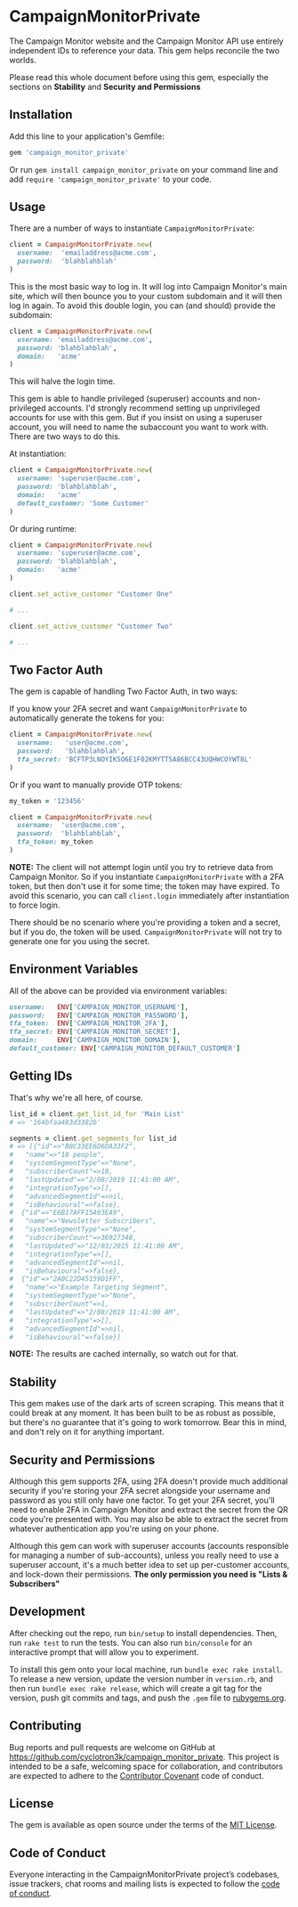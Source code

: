 # CampaignMonitorPrivate

The Campaign Monitor website and the Campaign Monitor API use entirely independent IDs to reference your data. This gem helps reconcile the two worlds.

Please read this whole document before using this gem, especially the sections on **Stability** and **Security and Permissions**

## Installation

Add this line to your application's Gemfile:

```ruby
gem 'campaign_monitor_private'
```

Or run `gem install campaign_monitor_private` on your command line and add `require 'campaign_monitor_private'` to your code.

## Usage

There are a number of ways to instantiate `CampaignMonitorPrivate`:

```ruby
client = CampaignMonitorPrivate.new(
  username:  'emailaddress@acme.com',
  password:  'blahblahblah'
)
```

This is the most basic way to log in. It will log into Campaign Monitor's main site, which will then bounce you to your custom subdomain and it will then log in again. To avoid this double login, you can (and should) provide the subdomain:

```ruby
client = CampaignMonitorPrivate.new(
  username: 'emailaddress@acme.com',
  password: 'blahblahblah',
  domain:   'acme'
)
```

This will halve the login time.

This gem is able to handle privileged (superuser) accounts and non-privileged accounts. I'd strongly recommend setting up unprivileged accounts for use with this gem. But if you insist on using a superuser account, you will need to name the subaccount you want to work with. There are two ways to do this.

At instantiation:
```ruby
client = CampaignMonitorPrivate.new(
  username: 'superuser@acme.com',
  password: 'blahblahblah',
  domain:   'acme'
  default_customer: 'Some Customer'
)
```

Or during runtime:
```ruby
client = CampaignMonitorPrivate.new(
  username: 'superuser@acme.com',
  password: 'blahblahblah',
  domain:   'acme'
)

client.set_active_customer "Customer One"

# ...

client.set_active_customer "Customer Two"

# ...
```


## Two Factor Auth
The gem is capable of handling Two Factor Auth, in two ways:

If you know your 2FA secret and want `CampaignMonitorPrivate` to automatically generate the tokens for you:
```ruby
client = CampaignMonitorPrivate.new(
  username:   'user@acme.com',
  password:   'blahblahblah',
  tfa_secret: 'BCFTP3LNOYIK5O6E1F02KMYTT5A86BCC43UQHWCOYWT8L'
)
```

Or if you want to manually provide OTP tokens:
```ruby
my_token = '123456'

client = CampaignMonitorPrivate.new(
  username:  'user@acme.com',
  password:  'blahblahblah',
  tfa_token: my_token
)
```

**NOTE:** The client will not attempt login until you try to retrieve data from Campaign Monitor. So if you instantiate `CampaignMonitorPrivate` with a 2FA token, but then don't use it for some time; the token may have expired. To avoid this scenario, you can call `client.login` immediately after instantiation to force login.

There should be no scenario where you're providing a token and a secret, but if you do, the token will be used. `CampaignMonitorPrivate` will not try to generate one for you using the secret.

## Environment Variables

All of the above can be provided via environment variables:
```ruby
username:   ENV['CAMPAIGN_MONITOR_USERNAME'],
password:   ENV['CAMPAIGN_MONITOR_PASSWORD'],
tfa_token:  ENV['CAMPAIGN_MONITOR_2FA'],
tfa_secret: ENV['CAMPAIGN_MONITOR_SECRET'],
domain:     ENV['CAMPAIGN_MONITOR_DOMAIN'],
default_customer: ENV['CAMPAIGN_MONITOR_DEFAULT_CUSTOMER']
```

## Getting IDs

That's why we're all here, of course.

```ruby
list_id = client.get_list_id_for 'Main List'
# => '164bfaa483d3382b'

segments = client.get_segments_for list_id
# => [{"id"=>"B8C33EE6D6DA33F2",
#   "name"=>"18 people",
#   "systemSegmentType"=>"None",
#   "subscriberCount"=>18,
#   "lastUpdated"=>"2/08/2019 11:41:00 AM",
#   "integrationType"=>[],
#   "advancedSegmentId"=>nil,
#   "isBehavioural"=>false},
#  {"id"=>"E6B17AFF15A93EA9",
#   "name"=>"Newsletter Subscribers",
#   "systemSegmentType"=>"None",
#   "subscriberCount"=>36927348,
#   "lastUpdated"=>"12/03/2015 11:41:00 AM",
#   "integrationType"=>[],
#   "advancedSegmentId"=>nil,
#   "isBehavioural"=>false},
#  {"id"=>"2A0C22D45159D1FF",
#   "name"=>"Example Targeting Segment",
#   "systemSegmentType"=>"None",
#   "subscriberCount"=>1,
#   "lastUpdated"=>"2/08/2019 11:41:00 AM",
#   "integrationType"=>[],
#   "advancedSegmentId"=>nil,
#   "isBehavioural"=>false}]
```

**NOTE:** The results are cached internally, so watch out for that.

## Stability

This gem makes use of the dark arts of screen scraping. This means that it could break at any moment. It has been built to be as robust as possible, but there's no guarantee that it's going to work tomorrow. Bear this in mind, and don't rely on it for anything important.

## Security and Permissions

Although this gem supports 2FA, using 2FA doesn't provide much additional security if you're storing your 2FA secret alongside your username and password as you still only have one factor. To get your 2FA secret, you'll need to enable 2FA in Campaign Monitor and extract the secret from the QR code you're presented with. You may also be able to extract the secret from whatever authentication app you're using on your phone.

Although this gem can work with superuser accounts (accounts responsible for managing a number of sub-accounts), unless you really need to use a superuser account, it's a much better idea to set up per-customer accounts, and lock-down their permissions. **The only permission you need is "Lists & Subscribers"**

## Development

After checking out the repo, run `bin/setup` to install dependencies. Then, run `rake test` to run the tests. You can also run `bin/console` for an interactive prompt that will allow you to experiment.

To install this gem onto your local machine, run `bundle exec rake install`. To release a new version, update the version number in `version.rb`, and then run `bundle exec rake release`, which will create a git tag for the version, push git commits and tags, and push the `.gem` file to [rubygems.org](https://rubygems.org).

## Contributing

Bug reports and pull requests are welcome on GitHub at https://github.com/cyclotron3k/campaign_monitor_private. This project is intended to be a safe, welcoming space for collaboration, and contributors are expected to adhere to the [Contributor Covenant](http://contributor-covenant.org) code of conduct.

## License

The gem is available as open source under the terms of the [MIT License](https://opensource.org/licenses/MIT).

## Code of Conduct

Everyone interacting in the CampaignMonitorPrivate project’s codebases, issue trackers, chat rooms and mailing lists is expected to follow the [code of conduct](https://github.com/cyclotron3k/campaign_monitor_private/blob/master/CODE_OF_CONDUCT.md).